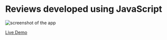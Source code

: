 # Reviews developed using JavaScript
 
![screenshot of the app](https://raw.githubusercontent.com/praveenorugantitech/praveenorugantitech-javascript/master/0_Projects/praveenorugantitech-reviews/screenshot.PNG "Reviews")


[Live Demo](https://praveenorugantitech.github.io/praveenorugantitech-javascript/0_Projects/praveenorugantitech-reviews/Demo)



